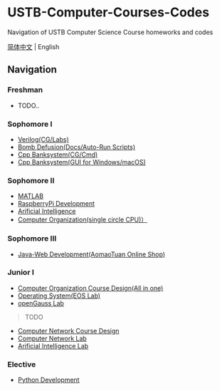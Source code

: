 # USTB-Computer-Courses-Codes

Navigation of USTB Computer Science Course homeworks and codes

[简体中文](https://github.com/WitchElaina/USTB-Computer-Courses-Codes/blob/master/README.md) | English

## Navigation

### Freshman

- TODO..

### Sophomore I

- [Verilog(CG/Labs)](https://github.com/WitchElaina/Verilog-CG-Works)
- [Bomb Defusion(Docs/Auto-Run Scripts)](https://github.com/WitchElaina/bomblab-auto-defuse)
- [Cpp Banksystem(CG/Cmd)](https://github.com/WitchElaina/BankSystem_CommandLineTools)
- [Cpp Banksystem(GUI for Windows/macOS)](https://github.com/WitchElaina/BankSystem)

### Sophomore II

- [MATLAB](https://github.com/WitchElaina/base64-MATLAB)
- [RaspberryPi Development](https://github.com/WitchElaina/Ras-Rain-Detector)
- [Arificial Intelligence](https://github.com/WitchElaina/Beijing-bus-helper)
- [Computer Organization(single circle CPU)）](https://github.com/WitchElaina/single-circle-processor)

### Sophomore III

- [Java-Web Development(AomaoTuan Online Shop)](https://github.com/WitchElaina/Aomaotuan-online-shopping)

### Junior I

- [Computer Organization Course Design(All in one)](https://github.com/WitchElaina/COCD)
- [Operating System(EOS Lab)](https://github.com/WitchElaina/EOS-Lab-USTB)
- [openGauss Lab](https://github.com/A-zero-two-A/USTB-openGauss-lab)

> TODO

- [Computer Network Course Design]()
- [Computer Network Lab]()
- [Arificial Intelligence Lab]()

### Elective

- [Python Development](https://github.com/WitchElaina/library-system)
